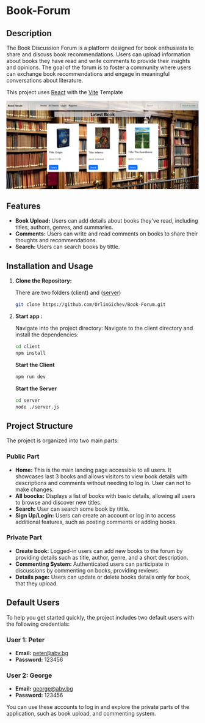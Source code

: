 # Book-Forum

## Description

The Book Discussion Forum is a platform designed for book enthusiasts to share and discuss book recommendations. Users can upload information about books they have read and write comments to provide their insights and opinions. The goal of the forum is to foster a community where users can exchange book recommendations and engage in meaningful conversations about literature.

This project uses [React](https://react.dev/) with the [Vite](https://vitejs.dev/) Template

![homepage image](client/public/HomePage.png)

## Features

- **Book Upload:** Users can add details about books they've read, including titles, authors, genres, and summaries.
- **Comments:** Users can write and read comments on books to share their thoughts and recommendations.
- **Search:** Users can search books by tittle.

## Installation and Usage

1. **Clone the Repository:**

   
   There are two folders (client) and ([server](https://github.com/softuni-practice-server/softuni-practice-server/tree/master))<br />
   
   ```bash
   git clone https://github.com/OrlinGichev/Book-Forum.git
   
2. **Start app :**

   Navigate into the project directory:
   Navigate to the client directory and install the dependencies:
   
   ```bash
   cd client
   npm install
   ````
   **Start the Client**

   ```bash
   npm run dev
   ````
   **Start the Server**
   ```bash
   cd server
   node ./server.js
   ````
   
## Project Structure

The project is organized into two main parts:

### Public Part

- **Home:** This is the main landing page accessible to all users. It showcases last 3 books  and allows visitors to view book details with descriptions and comments without needing to log in. User can not to make changes.
- **All boocks:** Displays a list of books with basic details, allowing all users to browse and discover new titles.
- **Search:** User can search some book by tittle.
- **Sign Up/Login:** Users can create an account or log in to access additional features, such as posting comments or adding books.

### Private Part

- **Create book:** Logged-in users can add new books to the forum by providing details such as title, author, genre, and a short description.
- **Commenting System:** Authenticated users can participate in discussions by commenting on books, providing reviews.
- **Details page:** Users can update or delete books details only for book, that they upload.

## Default Users

To help you get started quickly, the project includes two default users with the following credentials:

### User 1: Peter

- **Email:** peter@abv.bg
- **Password:** 123456

### User 2: George

- **Email:** george@abv.bg
- **Password:** 123456

You can use these accounts to log in and explore the private parts of the application, such as  book upload, and commenting system.




